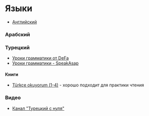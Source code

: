 # Языки

- [Английский](english.md)

### Арабский

### Турецкий

- [Уроки грамматики от DeFa](http://www.de-fa.ru/turkish.htm)
- [Уроки грамматики - SpeakAsap](https://speakasap.com/tr/grammar)

#### Книги
- [Türkçe okuyorum (1-4)](https://vk.com/wall-84108915_12654) - хорошо подходит для практики чтения

### Видео
- [Канал "Турецкий с нуля"](https://www.youtube.com/c/Турецкийснуля/playlists)
